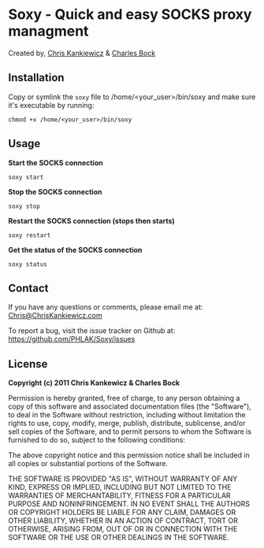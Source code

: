 Soxy - Quick and easy SOCKS proxy managment
===========================================
Created by, [Chris Kankiewicz](http://www.ChrisKankiewicz.com) & [Charles Bock](http://www.blastwavelabs.com)


Installation
------------
Copy or symlink the `soxy` file to /home/<your_user>/bin/soxy and make sure it's
executable by running:

    chmod +x /home/<your_user>/bin/soxy


Usage
-----

**Start the SOCKS connection**

    soxy start
    
**Stop the SOCKS connection**
    
    soxy stop
    
**Restart the SOCKS connection (stops then starts)**
    
    soxy restart
    
**Get the status of the SOCKS connection**
    
    soxy status


Contact
-------
If you have any questions or comments, please email me at: [Chris@ChrisKankiewicz.com](mailto:Chris@ChrisKankiewicz.com)

To report a bug, visit the issue tracker on Github at: https://github.com/PHLAK/Soxy/issues


License
-------
**Copyright (c) 2011 Chris Kankewicz & Charles Bock**

Permission is hereby granted, free of charge, to any person obtaining a copy
of this software and associated documentation files (the "Software"), to deal
in the Software without restriction, including without limitation the rights
to use, copy, modify, merge, publish, distribute, sublicense, and/or sell
copies of the Software, and to permit persons to whom the Software is
furnished to do so, subject to the following conditions:

The above copyright notice and this permission notice shall be included in
all copies or substantial portions of the Software.

THE SOFTWARE IS PROVIDED "AS IS", WITHOUT WARRANTY OF ANY KIND, EXPRESS OR
IMPLIED, INCLUDING BUT NOT LIMITED TO THE WARRANTIES OF MERCHANTABILITY,
FITNESS FOR A PARTICULAR PURPOSE AND NONINFRINGEMENT. IN NO EVENT SHALL THE
AUTHORS OR COPYRIGHT HOLDERS BE LIABLE FOR ANY CLAIM, DAMAGES OR OTHER
LIABILITY, WHETHER IN AN ACTION OF CONTRACT, TORT OR OTHERWISE, ARISING FROM,
OUT OF OR IN CONNECTION WITH THE SOFTWARE OR THE USE OR OTHER DEALINGS IN
THE SOFTWARE.

